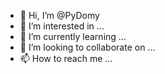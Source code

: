 - 👋 Hi, I’m @PyDomy
- 👀 I’m interested in ...
- 🌱 I’m currently learning ...
- 💞️ I’m looking to collaborate on ...
- 📫 How to reach me ...

<!---
PyDomy/PyDomy is a ✨ special ✨ repository because its `README.md` (this file) appears on your GitHub profile.
You can click the Preview link to take a look at your changes.
--->
